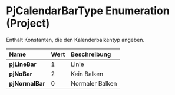 
# PjCalendarBarType Enumeration (Project)

Enthält Konstanten, die den Kalenderbalkentyp angeben.



|**Name**|**Wert**|**Beschreibung**|
|:-----|:-----|:-----|
|**pjLineBar**|1|Linie|
|**pjNoBar**|2|Kein Balken|
|**pjNormalBar**|0|Normaler Balken|
